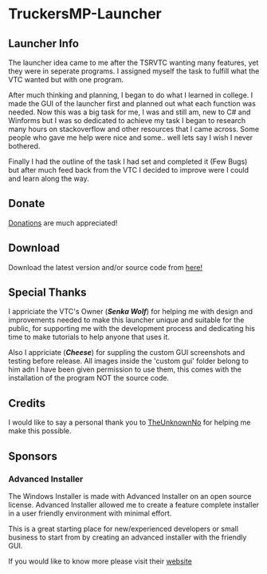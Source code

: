 # TruckersMP-Launcher

## Launcher Info

The launcher idea came to me after the TSRVTC wanting many features, yet they were in seperate programs. I assigned myself the task to fulfill what the VTC wanted but with one program.

After much thinking and planning, I began to do what I learned in college. I made the GUI of the launcher first and planned out what each function was needed. Now this was a big task for me, I was and still am, new to C# and Winforms but I was so dedicated to achieve my task I began to research many hours on stackoverflow and other resources that I came across. Some people who gave me help were nice and some.. well lets say I wish I never bothered.

Finally I had the outline of the task I had set and completed it (Few Bugs) but after much feed back from the VTC I decided to improve were I could and learn along the way.

## Donate

[Donations](https://www.paypal.me/ConnorNee97) are much appreciated!

## Download

Download the latest version and/or source code from [here!](https://github.com/DubStepMad/TruckersMP-Launcher/releases)

## Special Thanks

I appriciate the VTC's Owner (_**Senka Wolf**_) for helping me with design and improvements needed to make this launcher unique and suitable for the public, for supporting me with the development process and dedicating his time to make tutorials to help anyone that uses it.

Also I appriciate (_**Cheese**_) for suppling the custom GUI screenshots and testing before release.
All images inside the 'custom gui' folder belong to him adn I have been given permission to use them, this comes with the installation of the program NOT the source code.

## Credits

I would like to say a personal thank you to [TheUnknownNo](https://github.com/TheUnknownNO) for helping me make this possible.

## Sponsors

### Advanced Installer

The Windows Installer is made with Advanced Installer on an open source license. Advanced Installer allowed me to create a feature complete installer in a user friendly environment with minimal effort. 

This is a great starting place for new/experienced developers or small business to start from by creating an advanced installer with the friendly GUI.

If you would like to know more please visit their [website](http://www.advancedinstaller.com/)
